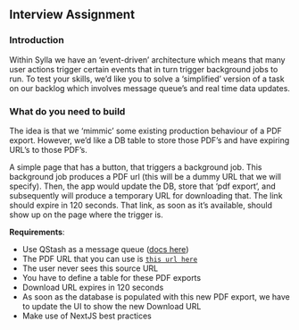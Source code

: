 ## Interview Assignment

### Introduction

Within Sylla we have an ‘event-driven’ architecture which means that many user actions trigger certain events that in turn trigger background jobs to run. To test your skills, we’d like you to solve a ‘simplified’ version of a task on our backlog which involves message queue’s and real time data updates.

### What do you need to build

The idea is that we ‘mimmic’ some existing production behaviour of a PDF export. However, we’d like a DB table to store those PDF’s and have expiring URL’s to those PDF’s.

A simple page that has a button, that triggers a background job. This background job produces a PDF url (this will be a dummy URL that we will specify). Then, the app would update the DB, store that ‘pdf export’, and subsequently will produce a temporary URL for downloading that. The link should expire in 120 seconds. That link, as soon as it’s available, should show up on the page where the trigger is.

**Requirements**:

- Use QStash as a message queue ([docs here](https://upstash.com/docs/qstash/overall/getstarted))
- The PDF URL that you can use is [`this url here`](https://sylla-dev-public-bucket.s3.eu-central-1.amazonaws.com/books/47f4cad9aa3c005ce22fbdef05545308495bd571c55e02f7ae69353ac831d787)
- The user never sees this source URL
- You have to define a table for these PDF exports
- Download URL expires in 120 seconds
- As soon as the database is populated with this new PDF export, we have to update the UI to show the new Download URL
- Make use of NextJS best practices
